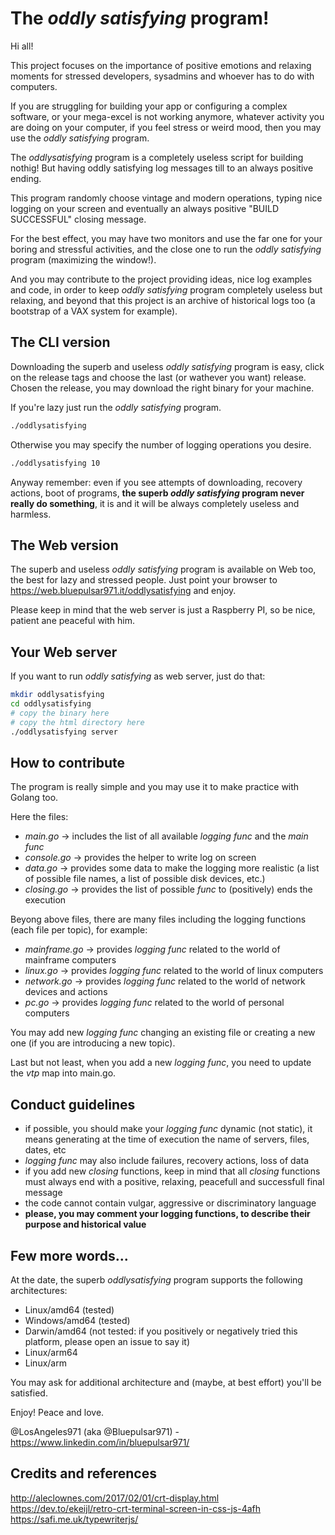 # The _oddly satisfying_ program!

Hi all!

This project focuses on the importance of positive emotions and relaxing moments for stressed developers, sysadmins and whoever has to do with computers.

If you are struggling for building your app or configuring a complex software, or your mega-excel is not working anymore, whatever activity you are doing on your computer, if you feel stress or weird mood, then you may use the _oddly satisfying_ program.

The _oddlysatisfying_ program is a completely useless script for building nothig! But having oddly satisfying log messages till to an always positive ending.

This program randomly choose vintage and modern operations, typing nice logging on your screen and eventually an always positive "BUILD SUCCESSFUL" closing message.

For the best effect, you may have two monitors and use the far one for your boring and stressful activities, and the close one to run the _oddly satisfying_ program (maximizing the window!).

And you may contribute to the project providing ideas, nice log examples and code, in order to keep _oddly satisfying_ program completely useless but relaxing, and beyond that this project is an archive of historical logs too (a bootstrap of a VAX system for example).

## The CLI version

Downloading the superb and useless _oddly satisfying_ program is easy, click on the release tags and choose the last (or wathever you want) release.
Chosen the release, you may download the right binary for your machine.

If you're lazy just run the _oddly satisfying_ program.

```sh
./oddlysatisfying
```

Otherwise you may specify the number of logging operations you desire.

```sh
./oddlysatisfying 10
```

Anyway remember: even if you see attempts of downloading, recovery actions, boot of programs, **the superb _oddly satisfying_ program never really do something**, it is and it will be always completely useless and harmless.

## The Web version

The superb and useless _oddly satisfying_ program is available on Web too, the best for lazy and stressed people.
Just point your browser to https://web.bluepulsar971.it/oddlysatisfying and enjoy.

Please keep in mind that the web server is just a Raspberry PI, so be nice, patient ane peaceful with him.

## Your Web server

If you want to run _oddly satisfying_ as web server, just do that:

```sh
mkdir oddlysatisfying
cd oddlysatisfying
# copy the binary here
# copy the html directory here
./oddlysatisfying server
```

## How to contribute

The program is really simple and you may use it to make practice with Golang too.

Here the files: 

* _main.go_ -> includes the list of all available _logging func_ and the _main func_
* _console.go_ -> provides the helper to write log on screen
* _data.go_ -> provides some data to make the logging more realistic (a list of possible file names, a list of possible disk devices, etc.)
* _closing.go_ -> provides the list of possible _func_ to (positively) ends the execution

Beyong above files, there are many files including the logging functions (each file per topic), for example: 

* _mainframe.go_ -> provides _logging func_ related to the world of mainframe computers
* _linux.go_ -> provides _logging func_ related to the world of linux computers
* _network.go_ -> provides _logging func_ related to the world of network devices and actions
* _pc.go_ -> provides _logging func_ related to the world of personal computers

You may add new _logging func_ changing an existing file or creating a new one (if you are introducing a new topic).

Last but not least, when you add a new _logging func_, you need to update the _vtp_ map into main.go.

## Conduct guidelines

* if possible, you should make your _logging func_ dynamic (not static), it means generating at the time of execution the name of servers, files, dates, etc
* _logging func_ may also include failures, recovery actions, loss of data
* if you add new _closing_ functions, keep in mind that all _closing_ functions must always end with a positive, relaxing, peacefull and successfull final message
* the code cannot contain vulgar, aggressive or discriminatory language
* **please, you may comment your logging functions, to describe their purpose and historical value**

## Few more words...

At the date, the superb _oddlysatisfying_ program supports the following architectures:

* Linux/amd64 (tested)
* Windows/amd64 (tested)
* Darwin/amd64 (not tested: if you positively or negatively tried this platform, please open an issue to say it)
* Linux/arm64
* Linux/arm

You may ask for additional architecture and (maybe, at best effort) you'll be satisfied.

Enjoy!
Peace and love.

@LosAngeles971 (aka @Bluepulsar971) - https://www.linkedin.com/in/bluepulsar971/

## Credits and references

http://aleclownes.com/2017/02/01/crt-display.html
https://dev.to/ekeijl/retro-crt-terminal-screen-in-css-js-4afh
https://safi.me.uk/typewriterjs/